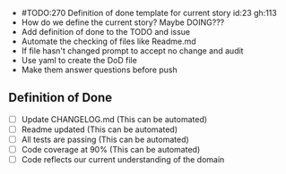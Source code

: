 -  #TODO:270 Definition of done template for current story id:23 gh:113
- How do we define the current story?  Maybe DOING???
- Add definition of done to the TODO and issue
- Automate the checking of files like Readme.md
- If file hasn't changed prompt to accept no change and audit
- Use yaml to create the DoD file
- Make them answer questions before push

Definition of Done
----
- [ ] Update CHANGELOG.md (This can be automated)
- [ ] Readme updated (This can be automated)
- [ ] All tests are passing (This can be automated)
- [ ] Code coverage at 90% (This can be automated)
- [ ] Code reflects our current understanding of the domain

